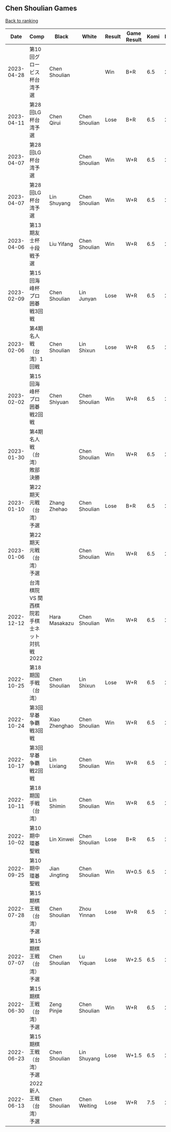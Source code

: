 ## Chen Shoulian Games

[Back to ranking](../../index.md)




| **Date** | **Comp** | **Black** | **White** | **Result** | **Game Result** | **Komi** | **Rating** | **Diff** | 
| --- | --- | --- | --- | --- | --- | --- | --- | --- |
| 2023-04-28 | 第10回グロービス杯台湾予選 | Chen Shoulian |  | Win | B+R | 6.5 | 2966 | -7 | 
| 2023-04-11 | 第28回LG杯台湾予選 | Chen Qirui | Chen Shoulian | Lose | B+R | 6.5 | 2973 | -6 | 
| 2023-04-07 | 第28回LG杯台湾予選 |  | Chen Shoulian | Win | W+R | 6.5 | 2979 | 0 | 
| 2023-04-07 | 第28回LG杯台湾予選 | Lin Shuyang | Chen Shoulian | Win | W+R | 6.5 | 2979 | 15 | 
| 2023-04-06 | 第13期友士杯十段戦予選 | Liu Yifang | Chen Shoulian | Win | W+R | 6.5 | 2964 | 16 | 
| 2023-02-09 | 第15回海峰杯プロ囲碁戦3回戦 | Chen Shoulian | Lin Junyan | Lose | W+R | 6.5 | 2948 | -5 | 
| 2023-02-06 | 第4期名人戦（台湾）1回戦 | Chen Shoulian | Lin Shixun | Lose | W+R | 6.5 | 2953 | 51 | 
| 2023-02-02 | 第15回海峰杯プロ囲碁戦2回戦 | Chen Shiyuan | Chen Shoulian | Win | W+R | 6.5 | 2902 | 22 | 
| 2023-01-30 | 第4期名人戦（台湾）敗部決勝 |  | Chen Shoulian | Win | W+R | 6.5 | 2880 | -61 | 
| 2023-01-10 | 第22期天元戦（台湾）予選 | Zhang Zhehao | Chen Shoulian | Lose | B+R | 6.5 | 2941 | -36 | 
| 2023-01-06 | 第22期天元戦（台湾）予選 |  | Chen Shoulian | Win | W+R | 6.5 | 2977 | 69 | 
| 2022-12-12 | 台湾棋院 VS 関西棋院若手棋士ネット対抗戦2022 | Hara Masakazu | Chen Shoulian | Win | W+R | 6.5 | 2908 | 2 | 
| 2022-10-25 | 第18期国手戦（台湾） | Chen Shoulian | Lin Shixun | Lose | W+R | 6.5 | 2906 | -1 | 
| 2022-10-24 | 第3回早碁争覇戦3回戦 | Xiao Zhenghao | Chen Shoulian | Win | W+R | 6.5 | 2907 | 117 | 
| 2022-10-17 | 第3回早碁争覇戦2回戦 | Lin Lixiang | Chen Shoulian | Win | W+R | 6.5 | 2790 | 32 | 
| 2022-10-11 | 第18期国手戦（台湾） | Lin Shimin | Chen Shoulian | Win | W+R | 6.5 | 2758 | 46 | 
| 2022-10-02 | 第10期中環碁聖戦 | Lin Xinwei | Chen Shoulian | Lose | B+R | 6.5 | 2712 | 93 | 
| 2022-09-25 | 第10期中環碁聖戦 | Jian Jingting | Chen Shoulian | Win | W+0.5 | 6.5 | 2619 | -128 | 
| 2022-07-28 | 第15期棋王戦（台湾）予選 | Chen Shoulian | Zhou Yinnan | Lose | W+R | 6.5 | 2747 | -42 | 
| 2022-07-07 | 第15期棋王戦（台湾）予選 | Chen Shoulian | Lu Yiquan | Lose | W+2.5 | 6.5 | 2789 | -7 | 
| 2022-06-30 | 第15期棋王戦（台湾）予選 | Zeng Pinjie | Chen Shoulian | Win | W+R | 6.5 | 2796 | -4 | 
| 2022-06-23 | 第15期棋王戦（台湾）予選 | Chen Shoulian | Lin Shuyang | Lose | W+1.5 | 6.5 | 2800 | 23 | 
| 2022-06-13 | 2022新人王戦（台湾）予選 | Chen Shoulian | Chen Weiting | Lose | W+R | 7.5 | 2777 | missing |




